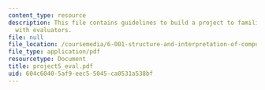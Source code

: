 ```yaml
---
content_type: resource
description: This file contains guidelines to build a project to familiarize students
  with evaluators.
file: null
file_location: /coursemedia/6-001-structure-and-interpretation-of-computer-programs-spring-2005/604c60405af9eec55045ca0531a538bf_project5_eval.pdf
file_type: application/pdf
resourcetype: Document
title: project5_eval.pdf
uid: 604c6040-5af9-eec5-5045-ca0531a538bf
---
```

